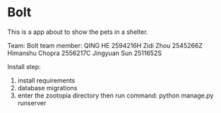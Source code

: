 # Bolt
This is a app about to show the pets in a shelter.

Team: Bolt
team member:
QING HE 2594216H
Zidi Zhou 2545266Z
Himanshu Chopra 2556217C
Jingyuan Sun 2511652S

Install step:
1. install requirements
2. database migrations
3. enter the zootopia directory then run command: python manage.py runserver
